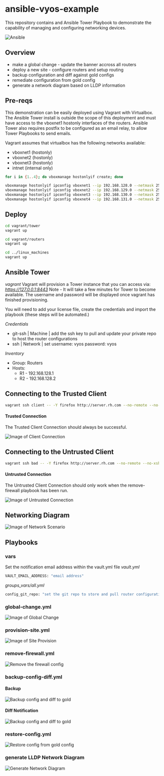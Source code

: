 # ansible-vyos-example

This repository contains and Ansible Tower Playbook to demonstrate the capability of managing and configuring networking devices. 

![Ansible](docs/images/network.png)

## Overview

* make a global change - update the banner accross all routers
* deploy a new site - configure routers and setup routing
* backup configuration and diff against gold configs
* remediate configuration from gold config
* generate a network diagram based on LLDP information

## Pre-reqs

This demonstration can be easily deployed using Vagrant with Virtualbox. The Ansible Tower install is outside the scope of this deployment and must have access to the vboxnet1 hostonly interfaces of the routers. Ansible Tower also requires postfix to be configured as an email relay, to allow Tower Playbooks to send emails.

Vagrant assumes that virtualbox has the following networks available:
* vboxnet1 (hostonly)
* vboxnet2 (hostonly)
* vboxnet3 (hostonly)
* intnet (internal only)


```bash
for i in {1..4}; do vboxmanage hostonlyif create; done

vboxmanage hostonlyif ipconfig vboxnet1 --ip 192.168.128.0 --netmask 255.255.255.0
vboxmanage hostonlyif ipconfig vboxnet2 --ip 192.168.129.0 --netmask 255.255.255.0
vboxmanage hostonlyif ipconfig vboxnet3 --ip 192.168.130.0 --netmask 255.255.255.0
vboxmanage hostonlyif ipconfig vboxnet4 --ip 192.168.131.0 --netmask 255.255.255.0
```

## Deploy

```bash
cd vagrant/tower
vagrant up

cd vagrant/routers
vagrant up

cd ../linux_machines
vagrant up
```

## Ansible Tower

*vagrant*
Vagrant will provision a Tower instance that you can access via: *https://127.0.0.1:8443*
Note - It will take a few minutes for Tower to become available. The username and password will be displayed once vagrant has finished provisioning.

You will need to add your license file, create the credentials and import the playbook (these steps will be automated.)

*Credentials*
* git-ssh | Machine | add the ssh key to pull and update your private repo to host the router configurations
* ssh | Network | set username: vyos password: vyos 

*Inventory*
- Group: Routers
- Hosts:
  - R1 - 192.168.128.1 
  - R2 - 192.168.128.2

## Connecting to the Trusted Client 

```bash
vagrant ssh client -- -Y firefox http://server.rh.com --no-remote --no-xshm
```

#### Trusted Connection

The Trusted Client Connection should always be successful.

![Image of Client Connection](docs/images/client.png)


## Connecting to the Untrusted Client 

```bash
vagrant ssh bad -- -Y firefox http://server.rh.com --no-remote --no-xshm
```

#### Untrusted Connection

The Untrusted Client Connection should only work when the remove-firewall playbook has been run.

![Image of Untrusted Connection](docs/images/untrusted.png)

## Networking Diagram

![Image of Network Scenario](docs/images/scenario.png)

## Playbooks

### vars

Set the notification email address within the vault.yml file
*vault.yml*
```bash
VAULT_EMAIL_ADDRESS: "email address"
```

*groups_vars/all.yml*
```bash
config_git_repo: "set the git repo to store and pull router configurations"
```

### global-change.yml

![Image of Global Change](docs/images/global.png)

### provision-site.yml

![Image of Site Provision](docs/images/new_site.png)

### remove-firewall.yml

![Remove the firewall config](docs/images/firewall.png)

### backup-config-diff.yml

#### Backup

![Backup config and diff to gold](docs/images/backup_config.png)

#### Diff Notification

![Backup config and diff to gold](docs/images/email.png)

### restore-config.yml

![Restore config from gold config](docs/images/remediate.png)

### generate LLDP Network Diagram 

![Generate Network Diagram](docs/images/gen_network_diagram.png)

